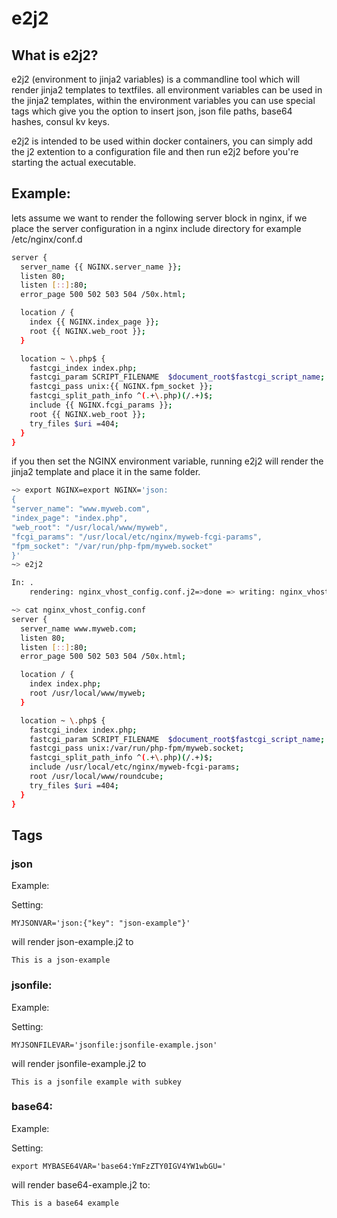 
# e2j2

## What is e2j2?

e2j2 (environment to jinja2 variables) is a commandline tool which will render jinja2 templates to textfiles. all environment variables can be used in the jinja2 templates, within the environment variables you can use special tags which give you the option to insert json, json file paths, base64 hashes, consul kv keys.

e2j2 is intended to be used within docker containers, you can simply add the j2 extention to a configuration file and then run e2j2 before you're starting the actual executable.  

## Example:
lets assume we want to render the following server block in nginx, if we place the server configuration in a nginx include directory for example /etc/nginx/conf.d

```bash
server {
  server_name {{ NGINX.server_name }};
  listen 80;
  listen [::]:80;
  error_page 500 502 503 504 /50x.html;

  location / {
    index {{ NGINX.index_page }};
    root {{ NGINX.web_root }};
  }

  location ~ \.php$ {
    fastcgi_index index.php;
    fastcgi_param SCRIPT_FILENAME  $document_root$fastcgi_script_name;
    fastcgi_pass unix:{{ NGINX.fpm_socket }};
    fastcgi_split_path_info ^(.+\.php)(/.+)$;
    include {{ NGINX.fcgi_params }};
    root {{ NGINX.web_root }};
    try_files $uri =404;
  }
}
```
if you then set the NGINX environment variable, running e2j2 will render the jinja2 template and place it in the same folder.

```bash
~> export NGINX=export NGINX='json:
{
"server_name": "www.myweb.com",
"index_page": "index.php",
"web_root": "/usr/local/www/myweb",
"fcgi_params": "/usr/local/etc/nginx/myweb-fcgi-params",
"fpm_socket": "/var/run/php-fpm/myweb.socket"
}'
~> e2j2

In: .
    rendering: nginx_vhost_config.conf.j2=>done => writing: nginx_vhost_config.conf=>done

~> cat nginx_vhost_config.conf
server {
  server_name www.myweb.com;
  listen 80;
  listen [::]:80;
  error_page 500 502 503 504 /50x.html;

  location / {
    index index.php;
    root /usr/local/www/myweb;
  }

  location ~ \.php$ {
    fastcgi_index index.php;
    fastcgi_param SCRIPT_FILENAME  $document_root$fastcgi_script_name;
    fastcgi_pass unix:/var/run/php-fpm/myweb.socket;
    fastcgi_split_path_info ^(.+\.php)(/.+)$;
    include /usr/local/etc/nginx/myweb-fcgi-params;
    root /usr/local/www/roundcube;
    try_files $uri =404;
  }
}
```

## Tags

### json

Example:

Setting:
```
MYJSONVAR='json:{"key": "json-example"}'
```
will render json-example.j2 to
```
This is a json-example
```

### jsonfile:

Example:

Setting:
```
MYJSONFILEVAR='jsonfile:jsonfile-example.json'
```
will render jsonfile-example.j2 to
```
This is a jsonfile example with subkey
```

### base64:

Example:

Setting:
```
export MYBASE64VAR='base64:YmFzZTY0IGV4YW1wbGU='
```
will render base64-example.j2 to:
```
This is a base64 example
```

